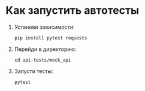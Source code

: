 # Как запустить автотесты

1. Установи зависимости:
   ```
   pip install pytest requests
   ```

2. Перейди в директорию:
   ```
   cd api-tests/mock_api
   ```

3. Запусти тесты:
   ```
   pytest
   ```
